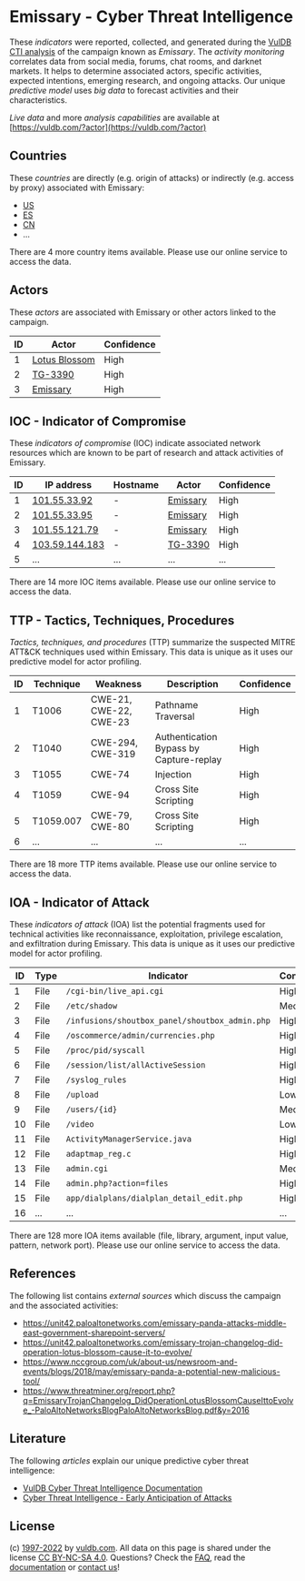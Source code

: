 # Emissary - Cyber Threat Intelligence

These _indicators_ were reported, collected, and generated during the [VulDB CTI analysis](https://vuldb.com/?kb.cti) of the campaign known as _Emissary_. The _activity monitoring_ correlates data from social media, forums, chat rooms, and darknet markets. It helps to determine associated actors, specific activities, expected intentions, emerging research, and ongoing attacks. Our unique _predictive model_ uses _big data_ to forecast activities and their characteristics.

_Live data_ and more _analysis capabilities_ are available at [https://vuldb.com/?actor](https://vuldb.com/?actor)

## Countries

These _countries_ are directly (e.g. origin of attacks) or indirectly (e.g. access by proxy) associated with Emissary:

* [US](https://vuldb.com/?country.us)
* [ES](https://vuldb.com/?country.es)
* [CN](https://vuldb.com/?country.cn)
* ...

There are 4 more country items available. Please use our online service to access the data.

## Actors

These _actors_ are associated with Emissary or other actors linked to the campaign.

ID | Actor | Confidence
-- | ----- | ----------
1 | [Lotus Blossom](https://vuldb.com/?actor.lotus_blossom) | High
2 | [TG-3390](https://vuldb.com/?actor.tg-3390) | High
3 | [Emissary](https://vuldb.com/?actor.emissary) | High

## IOC - Indicator of Compromise

These _indicators of compromise_ (IOC) indicate associated network resources which are known to be part of research and attack activities of Emissary.

ID | IP address | Hostname | Actor | Confidence
-- | ---------- | -------- | ----- | ----------
1 | [101.55.33.92](https://vuldb.com/?ip.101.55.33.92) | - | [Emissary](https://vuldb.com/?actor.emissary) | High
2 | [101.55.33.95](https://vuldb.com/?ip.101.55.33.95) | - | [Emissary](https://vuldb.com/?actor.emissary) | High
3 | [101.55.121.79](https://vuldb.com/?ip.101.55.121.79) | - | [Emissary](https://vuldb.com/?actor.emissary) | High
4 | [103.59.144.183](https://vuldb.com/?ip.103.59.144.183) | - | [TG-3390](https://vuldb.com/?actor.tg-3390) | High
5 | ... | ... | ... | ...

There are 14 more IOC items available. Please use our online service to access the data.

## TTP - Tactics, Techniques, Procedures

_Tactics, techniques, and procedures_ (TTP) summarize the suspected MITRE ATT&CK techniques used within Emissary. This data is unique as it uses our predictive model for actor profiling.

ID | Technique | Weakness | Description | Confidence
-- | --------- | -------- | ----------- | ----------
1 | T1006 | CWE-21, CWE-22, CWE-23 | Pathname Traversal | High
2 | T1040 | CWE-294, CWE-319 | Authentication Bypass by Capture-replay | High
3 | T1055 | CWE-74 | Injection | High
4 | T1059 | CWE-94 | Cross Site Scripting | High
5 | T1059.007 | CWE-79, CWE-80 | Cross Site Scripting | High
6 | ... | ... | ... | ...

There are 18 more TTP items available. Please use our online service to access the data.

## IOA - Indicator of Attack

These _indicators of attack_ (IOA) list the potential fragments used for technical activities like reconnaissance, exploitation, privilege escalation, and exfiltration during Emissary. This data is unique as it uses our predictive model for actor profiling.

ID | Type | Indicator | Confidence
-- | ---- | --------- | ----------
1 | File | `/cgi-bin/live_api.cgi` | High
2 | File | `/etc/shadow` | Medium
3 | File | `/infusions/shoutbox_panel/shoutbox_admin.php` | High
4 | File | `/oscommerce/admin/currencies.php` | High
5 | File | `/proc/pid/syscall` | High
6 | File | `/session/list/allActiveSession` | High
7 | File | `/syslog_rules` | High
8 | File | `/upload` | Low
9 | File | `/users/{id}` | Medium
10 | File | `/video` | Low
11 | File | `ActivityManagerService.java` | High
12 | File | `adaptmap_reg.c` | High
13 | File | `admin.cgi` | Medium
14 | File | `admin.php?action=files` | High
15 | File | `app/dialplans/dialplan_detail_edit.php` | High
16 | ... | ... | ...

There are 128 more IOA items available (file, library, argument, input value, pattern, network port). Please use our online service to access the data.

## References

The following list contains _external sources_ which discuss the campaign and the associated activities:

* https://unit42.paloaltonetworks.com/emissary-panda-attacks-middle-east-government-sharepoint-servers/
* https://unit42.paloaltonetworks.com/emissary-trojan-changelog-did-operation-lotus-blossom-cause-it-to-evolve/
* https://www.nccgroup.com/uk/about-us/newsroom-and-events/blogs/2018/may/emissary-panda-a-potential-new-malicious-tool/
* https://www.threatminer.org/report.php?q=EmissaryTrojanChangelog_DidOperationLotusBlossomCauseIttoEvolve_-PaloAltoNetworksBlogPaloAltoNetworksBlog.pdf&y=2016

## Literature

The following _articles_ explain our unique predictive cyber threat intelligence:

* [VulDB Cyber Threat Intelligence Documentation](https://vuldb.com/?kb.cti)
* [Cyber Threat Intelligence - Early Anticipation of Attacks](https://www.scip.ch/en/?labs.20201022)

## License

(c) [1997-2022](https://vuldb.com/?kb.changelog) by [vuldb.com](https://vuldb.com/?kb.about). All data on this page is shared under the license [CC BY-NC-SA 4.0](https://creativecommons.org/licenses/by-nc-sa/4.0/). Questions? Check the [FAQ](https://vuldb.com/?kb.faq), read the [documentation](https://vuldb.com/?kb) or [contact us](https://vuldb.com/?contact)!
